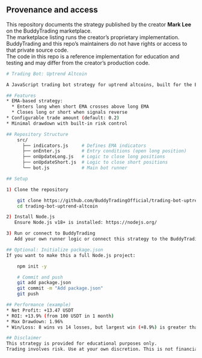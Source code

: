 ## Provenance and access
This repository documents the strategy published by the creator **Mark Lee** on the BuddyTrading marketplace.  
The marketplace listing runs the creator’s proprietary implementation. BuddyTrading and this repo’s maintainers do not have rights or access to that private source code.  
The code in this repo is a reference implementation for education and testing and may differ from the creator’s production code.

```bash
# Trading Bot: Uptrend Altcoin

A JavaScript trading bot strategy for uptrend altcoins, built for the BuddyTrading marketplace.

## Features
* EMA-based strategy:
  * Enters long when short EMA crosses above long EMA
  * Closes long or short when signals reverse
* Configurable trade amount (default: 0.2)
* Minimal drawdown with built-in risk control

## Repository Structure
    src/
      ├── indicators.js     # Defines EMA indicators
      ├── onEnter.js        # Entry conditions (open long position)
      ├── onUpdateLong.js   # Logic to close long positions
      ├── onUpdateShort.js  # Logic to close short positions
      └── bot.js            # Main bot runner

## Setup

1) Clone the repository

    git clone https://github.com/BuddyTradingOfficial/trading-bot-uptrend-altcoin.git
    cd trading-bot-uptrend-altcoin

2) Install Node.js  
   Ensure Node.js v18+ is installed: https://nodejs.org/

3) Run or connect to BuddyTrading  
   Add your own runner logic or connect this strategy to the BuddyTrading engine.

## Optional: Initialize package.json
If you want to make this a full Node.js project:

    npm init -y

    # Commit and push
    git add package.json
    git commit -m "Add package.json"
    git push

## Performance (example)
* Net Profit: +13.47 USDT
* ROI: +13.9% (from 100 USDT in 1 month)
* Max Drawdown: 1.96%
* Win/Loss: 8 wins vs 14 losses, but largest win (+8.9%) is greater than largest loss (-0.56%)

## Disclaimer
This strategy is provided for educational purposes only.  
Trading involves risk. Use at your own discretion. This is not financial advice.
